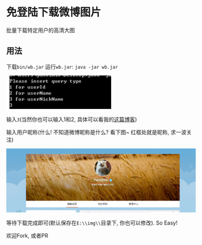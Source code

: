 # 免登陆下载微博图片

批量下载特定用户的高清大图

## 用法

下载`bin/wb.jar`
运行`wb.jar`: `java -jar wb.jar`

![](img/2.png)  



输入`3`(当然你也可以输入1和2, 具体可以看我的[这篇博客](http://blog.yanximin.site/2017/09/05/weibo-userid-containerid/))

输入用户昵称(什么! 不知道微博昵称是什么? 看下图~ 红框处就是昵称, 求一波关注)

![](img/1.png)  

等待下载完成即可(默认保存在`E:\\img\\`目录下, 你也可以修改). So Easy!

欢迎Fork, 或者PR
